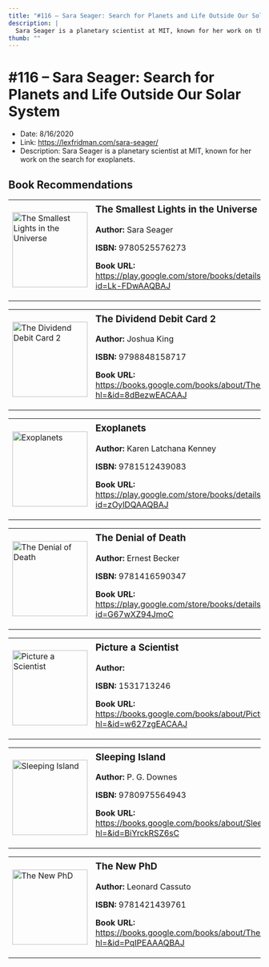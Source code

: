 ```yaml
---
title: "#116 – Sara Seager: Search for Planets and Life Outside Our Solar System"
description: |
  Sara Seager is a planetary scientist at MIT, known for her work on the search for exoplanets."
thumb: ""
---
```


# #116 – Sara Seager: Search for Planets and Life Outside Our Solar System

  - Date: 8/16/2020
  - Link: https://lexfridman.com/sara-seager/
  - Description: Sara Seager is a planetary scientist at MIT, known for her work on the search for exoplanets.

## Book Recommendations

<table style="border: none;"><tr style="border: none;"><td style="border: none;"><img src="http://books.google.com/books/content?id=Lk-FDwAAQBAJ&printsec=frontcover&img=1&zoom=1&edge=curl&source=gbs_api" alt="The Smallest Lights in the Universe" width="150" style="vertical-align: top;"></td><td style="border: none; vertical-align: top;"><h3 style='margin-top: 5'>The Smallest Lights in the Universe</h3><p><strong>Author:</strong> Sara Seager</p><p><strong>ISBN:</strong> 9780525576273</p><p><strong>Book URL:</strong> <a href="https://play.google.com/store/books/details?id=Lk-FDwAAQBAJ">https://play.google.com/store/books/details?id=Lk-FDwAAQBAJ</a></p></td></tr></table>
<table style="border: none;"><tr style="border: none;"><td style="border: none;"><img src="http://books.google.com/books/content?id=8dBezwEACAAJ&printsec=frontcover&img=1&zoom=1&source=gbs_api" alt="The Dividend Debit Card 2" width="150" style="vertical-align: top;"></td><td style="border: none; vertical-align: top;"><h3 style='margin-top: 5'>The Dividend Debit Card 2</h3><p><strong>Author:</strong> Joshua King</p><p><strong>ISBN:</strong> 9798848158717</p><p><strong>Book URL:</strong> <a href="https://books.google.com/books/about/The_Dividend_Debit_Card_2.html?hl=&id=8dBezwEACAAJ">https://books.google.com/books/about/The_Dividend_Debit_Card_2.html?hl=&id=8dBezwEACAAJ</a></p></td></tr></table>
<table style="border: none;"><tr style="border: none;"><td style="border: none;"><img src="http://books.google.com/books/content?id=zOylDQAAQBAJ&printsec=frontcover&img=1&zoom=1&edge=curl&source=gbs_api" alt="Exoplanets" width="150" style="vertical-align: top;"></td><td style="border: none; vertical-align: top;"><h3 style='margin-top: 5'>Exoplanets</h3><p><strong>Author:</strong> Karen Latchana Kenney</p><p><strong>ISBN:</strong> 9781512439083</p><p><strong>Book URL:</strong> <a href="https://play.google.com/store/books/details?id=zOylDQAAQBAJ">https://play.google.com/store/books/details?id=zOylDQAAQBAJ</a></p></td></tr></table>
<table style="border: none;"><tr style="border: none;"><td style="border: none;"><img src="http://books.google.com/books/content?id=G67wXZ94JmoC&printsec=frontcover&img=1&zoom=1&edge=curl&source=gbs_api" alt="The Denial of Death" width="150" style="vertical-align: top;"></td><td style="border: none; vertical-align: top;"><h3 style='margin-top: 5'>The Denial of Death</h3><p><strong>Author:</strong> Ernest Becker</p><p><strong>ISBN:</strong> 9781416590347</p><p><strong>Book URL:</strong> <a href="https://play.google.com/store/books/details?id=G67wXZ94JmoC">https://play.google.com/store/books/details?id=G67wXZ94JmoC</a></p></td></tr></table>
<table style="border: none;"><tr style="border: none;"><td style="border: none;"><img src="None" alt="Picture a Scientist" width="150" style="vertical-align: top;"></td><td style="border: none; vertical-align: top;"><h3 style='margin-top: 5'>Picture a Scientist</h3><p><strong>Author:</strong> </p><p><strong>ISBN:</strong> 1531713246</p><p><strong>Book URL:</strong> <a href="https://books.google.com/books/about/Picture_a_Scientist.html?hl=&id=w627zgEACAAJ">https://books.google.com/books/about/Picture_a_Scientist.html?hl=&id=w627zgEACAAJ</a></p></td></tr></table>
<table style="border: none;"><tr style="border: none;"><td style="border: none;"><img src="http://books.google.com/books/content?id=BiYrckRSZ6sC&printsec=frontcover&img=1&zoom=1&edge=curl&source=gbs_api" alt="Sleeping Island" width="150" style="vertical-align: top;"></td><td style="border: none; vertical-align: top;"><h3 style='margin-top: 5'>Sleeping Island</h3><p><strong>Author:</strong> P. G. Downes</p><p><strong>ISBN:</strong> 9780975564943</p><p><strong>Book URL:</strong> <a href="https://books.google.com/books/about/Sleeping_Island.html?hl=&id=BiYrckRSZ6sC">https://books.google.com/books/about/Sleeping_Island.html?hl=&id=BiYrckRSZ6sC</a></p></td></tr></table>
<table style="border: none;"><tr style="border: none;"><td style="border: none;"><img src="http://books.google.com/books/content?id=PqIPEAAAQBAJ&printsec=frontcover&img=1&zoom=1&edge=curl&source=gbs_api" alt="The New PhD" width="150" style="vertical-align: top;"></td><td style="border: none; vertical-align: top;"><h3 style='margin-top: 5'>The New PhD</h3><p><strong>Author:</strong> Leonard Cassuto</p><p><strong>ISBN:</strong> 9781421439761</p><p><strong>Book URL:</strong> <a href="https://books.google.com/books/about/The_New_PhD.html?hl=&id=PqIPEAAAQBAJ">https://books.google.com/books/about/The_New_PhD.html?hl=&id=PqIPEAAAQBAJ</a></p></td></tr></table>
